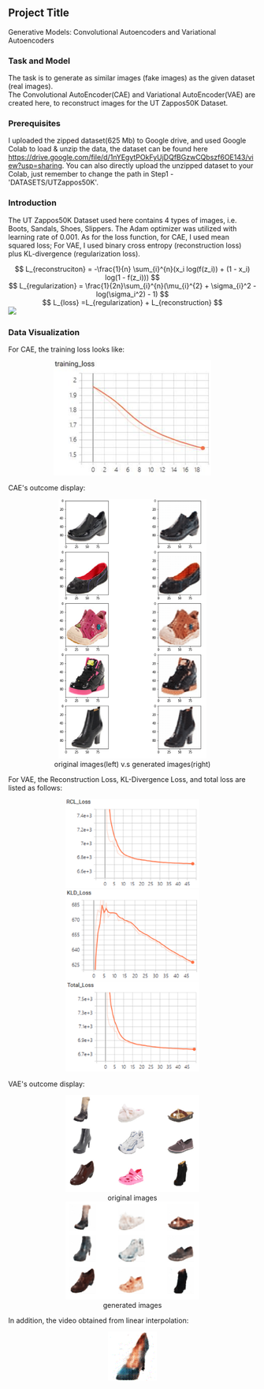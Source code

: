 ## Project Title

Generative Models: Convolutional Autoencoders and Variational Autoencoders

### Task and Model

The task is to generate as similar images (fake images) as the given dataset (real images).  
The Convolutional AutoEncoder(CAE) and Variational AutoEncoder(VAE) are created here, to reconstruct images for the UT Zappos50K Dataset.


### Prerequisites

I uploaded the zipped dataset(625 Mb) to Google drive, and used Google Colab to load & unzip the data, the dataset can be found here https://drive.google.com/file/d/1nYEgytPOkFyUjDQfBGzwCQbszf6OE143/view?usp=sharing. You can also directly upload the unzipped dataset to your Colab, just remember to change the path in Step1 -'DATASETS/UTZappos50K'.


### Introduction

The UT Zappos50K Dataset used here contains 4 types of images, i.e. Boots, Sandals, Shoes, Slippers. The Adam optimizer was utilized with learning rate of 0.001. As for the loss function, for CAE, I used mean squared loss; For VAE, I used binary cross entropy (reconstruction loss) plus KL-divergence (regularization loss).  
<div align=center>$$ L_{reconstruciton} = -\frac{1}{n} \sum_{i}^{n}(x_i log(f(z_i)) + (1 - x_i) log(1 - f(z_i))) $$</div>     
<div align=center>$$ L_{regularization} = \frac{1}{2n}\sum_{i}^{n}(\mu_{i}^{2} + \sigma_{i}^2 - log(\sigma_i^2) - 1) $$</div>    
<div align=center>$$ L_{loss} =L_{regularization} + L_{reconstruction} $$</div>   
<img src="http://www.forkosh.com/mathtex.cgi? $$ L_{reconstruciton} = -\frac{1}{n} \sum_{i}^{n}(x_i log(f(z_i)) + (1 - x_i) log(1 - f(z_i))) $$">
 
### Data Visualization
For CAE, the training loss looks like:   
<div align=center><img src="https://github.com/MianWang123/Variational-Autoencoder/blob/master/pics/cae_loss.PNG" width='320'/></div>    

CAE's outcome display:    
<div align=center><img src="https://github.com/MianWang123/Variational-Autoencoder/blob/master/pics/cae_pic2.PNG" width='300'/></div>    
<div align=center>original images(left) v.s generated images(right)</div>       


For VAE, the Reconstruction Loss, KL-Divergence Loss, and total loss are listed as follows:   
<div align=center><figure class="third">
<img src="https://github.com/MianWang123/Variational-Autoencoder/blob/master/pics/vae_bceloss.PNG" width='270'/><img src="https://github.com/MianWang123/Variational-Autoencoder/blob/master/pics/vae_kldloss.PNG" width='270'/><img src="https://github.com/MianWang123/Variational-Autoencoder/blob/master/pics/vae_totalloss.PNG" width='270'/>
</figure></div>  

VAE's outcome display: 
<div align=center><img src="https://github.com/MianWang123/Variational-Autoencoder/blob/master/pics/vae_orig_img.PNG" width='270'/></div>     
<div align=center>original images</div>   
<div align=center><img src="https://github.com/MianWang123/Variational-Autoencoder/blob/master/pics/vae_gen_img.PNG" width='270'/></div>    
<div align=center>generated images</div>   

In addition, the video obtained from linear interpolation:   
<div align=center><img src='https://github.com/MianWang123/Variational-Autoencoder/blob/master/pics/vae_video.gif'></div>
